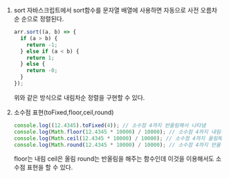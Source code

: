 1. sort
   자바스크립트에서 sort함수를 문자열 배열에 사용하면 자동으로 사전 오름차순 순으로 정렬된다.

   ```javascript
   arr.sort((a, b) => {
     if (a > b) {
       return -1;
     } else if (a < b) {
       return 1;
     } else {
       return -0;
     }
   });
   ```

   위와 같은 방식으로 내림차순 정렬을 구현할 수 있다.

2. 소수점 표현(toFixed,floor,ceil,round)

   ```javascript
   console.log((12.4345).toFixed(4)); // 소수점 4까지 반올림해서 나타냄
   console.log(Math.floor(12.4345 * 10000) / 10000); // 소수점 4까지 내림해서 나타냄
   console.log(Math.ceil(12.4345 * 10000) / 10000); // 소수점 4까지 올림해서 나타냄
   console.log(Math.round(12.4345 * 10000) / 10000); // 소수점 4까지 반올림해서 나타냄
   ```

   floor는 내림
   ceil은 올림
   round는 반올림을 해주는 함수인데 이것을 이용해서도 소수점 표현을 할 수 있다.
